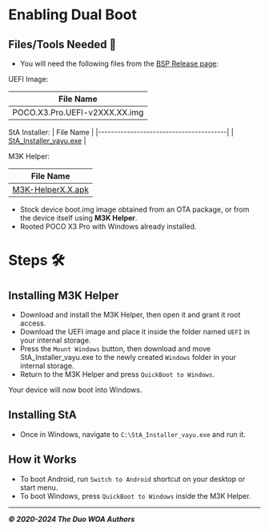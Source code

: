 # Enabling Dual Boot

## Files/Tools Needed 📃

- You will need the following files from the [BSP Release page](https://github.com/woa-vayu/POCOX3Pro-Releases/releases/latest):

UEFI Image:

| File Name                              |
|----------------------------------------|
| POCO.X3.Pro.UEFI-v2XXX.XX.img          |

StA Installer:
| File Name                              |
|----------------------------------------|
| [StA_Installer_vayu.exe](https://github.com/woa-vayu/POCOX3Pro-Guides/raw/main/Files/StA_Installer_vayu.exe)                |

M3K Helper:

| File Name                              |
|----------------------------------------|
| [M3K-HelperX.X.apk](https://github.com/woa-vayu/WoA-Helper-M3K/releases/latest)                |

- Stock device boot.img image obtained from an OTA package, or from the device itself using **M3K Helper**.
- Rooted POCO X3 Pro with Windows already installed.

# Steps 🛠️

## Installing M3K Helper

- Download and install the M3K Helper, then open it and grant it root access.
- Download the UEFI image and place it inside the folder named ```UEFI``` in your internal storage.
- Press the ```Mount Windows``` button, then download and move StA_Installer_vayu.exe to the newly created ```Windows``` folder in your internal storage.
- Return to the M3K Helper and press ```QuickBoot to Windows```.

Your device will now boot into Windows.

## Installing StA

- Once in Windows, navigate to ```C:\StA_Installer_vayu.exe``` and run it.

## How it Works

- To boot Android, run ```Switch to Android``` shortcut on your desktop or start menu.
- To boot Windows, press ```QuickBoot to Windows``` inside the M3K Helper.

---

_**© 2020-2024 The Duo WOA Authors**_
